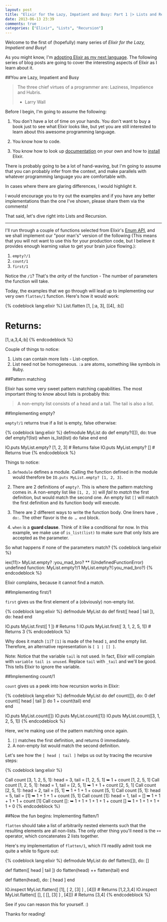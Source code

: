 ```yaml
---
layout: post
title: "Elixir for the Lazy, Impatient and Busy: Part 1 |> Lists and Recursion"
date: 2013-06-13 23:39
comments: true
categories: ["Elixir", "Lists", "Recursion"]
---
```


Welcome to the first of (hopefully) many series of _Elixir for the Lazy, Impatient and Busy_! 

As you might know, I'm [adopting Elixir as my next language](/blog/2013/06/08/why-my-next-programming-language-is-elixir/). The following series of blog posts are going to cover the interesting aspects of Elixir as I learn about it.

##You are Lazy, Impatient and Busy

> The three chief virtues of a programmer are: Laziness, Impatience and Hubris.
> - Larry Wall

Before I begin, I'm going to assume the following:

1) You don't have a lot of time on your hands. You don't want to buy a book just to see what Elixir looks like, but yet you are still interested to learn about this awesome programming language.

2) You know how to code.		

3) You know how to look up [documentation](http://elixir-lang.org/docs/stable/) on your own and how to [install](http://elixir-lang.org/getting_started/1.html) Elixir.

There is probably going to be a lot of hand-waving, but I'm going to assume that you can probably infer from the context, and make parallels with whatever programming language you are comfortable with. 

In cases where there are glaring differences, I would highlight it.

I would encourage you to try out the examples and if you have any better implementations than the one I've shown, please share them via the comments!

That said, let's dive right into Lists and Recursion.

***

I'll run through a couple of functions selected from Elixir's [Enum API](http://elixir-lang.org/docs/stable/Enum.html), and we shall implement our "poor man's" version of the following (This means that you will not want to use this for your production code, but I believe it provides enough learning value to get your brain juice flowing.): 

1. `empty?/1`
2. `count/1`
3. `first/1`

Notice the `/1`? That's the _arity_ of the function - The number of parameters the function will take. 

Today, the examples that we go through will lead up to implementing our very own `flatten/1` function. Here's how it would work:

{% codeblock lang:elixir %}
List.flatten [1, [:a, 3], [[4], :b]]
# Returns:
[1,:a,3,4,:b]
{% endcodeblock %}

Couple of things to notice: 

1. Lists can contain more lists - List-ception.
2. List need not be homogeneous. `:a` are atoms, something like symbols in Ruby.

##Pattern matching

Elixir has some very sweet pattern matching capabilities. The most important thing to know about lists is probably this:

>A non-empty list consists of a head and a tail. The tail is also a list.

##Implementing empty?

`empty?/1` returns true if a list is empty, false otherwise:

{% codeblock lang:elixir %}
defmodule MyList do
  def empty?([]), do: true
  def empty?(list) when is_list(list) do
    false
  end
end

IO.puts MyList.empty? [1, 2, 3] # Returns false
IO.puts MyList.empty? []        # Returns true
{% endcodeblock %}

Things to notice:

1. `defmodule` defines a module. Calling the function defined in the module would therefore be `IO.puts MyList.empty? [1, 2, 3]`.

2. There are 2 definitions of `empty?`. This is where the pattern matching comes in. A non-empty list like `[1, 2, 3]` will _fail to match_ the first definition, but would match the second one. An empty list `[]` will match the first definition and its function body will execute.

3. There are 2 different ways to write the function body. One liners have `, do:`. The other flavor is the `do … end` block.

4. `when` is a __guard clause__. Think of it like a conditional for now. In this example, we make use of `is_list(list)` to make sure that only lists are accepted as the parameter. 

So what happens if none of the parameters match?
{% codeblock lang:elixir %}

iex(11)> MyList.empty? :you_mad_bro?
** (UndefinedFunctionError) undefined function: MyList.empty?/1
    MyList.empty?(:you_mad_bro?)
{% endcodeblock %}

Elixir complains, because it cannot find a match.

##Implementing first/1

`first` gives us the first element of a (obviously) non-empty list.  

{% codeblock lang:elixir %}
defmodule MyList do
  def first([ head | tail ]), do: head
end

IO.puts MyList.first([ 1 ])            # Returns 1
IO.puts MyList.first([ 3, 1, 2, 5, 1]) # Returns 3
{% endcodeblock %}

Why does it match `[1]`? `[1]` is made of the head `1`, and the empty list. Therefore, an alternative representation is `[ 1 | [] ]`.

Note: Notice that the variable `tail` is not used. In fact, Elixir will complain with `variable tail is unused`. Replace `tail` with `_tail` and we'll be good. This tells Elixir to ignore the variable.

##Implementing count/1

`count` gives us a peek into how recursion works in Elixir:

{% codeblock lang:elixir %}
defmodule MyList do
  def count([]), do: 0
  def count([ head | tail ]) do
    1 + count(tail)
  end  
end

IO.puts MyList.count([]) 
IO.puts MyList.count([1])
IO.puts MyList.count([3, 1, 2, 5, 1])
{% endcodeblock %}

Here, we're making use of the pattern matching once again.

1. `[]` matches the first definition, and returns 0 immediately.
2. A non-empty list would match the second definition.

Let's see how the `[ head | tail ]` helps us out by tracing the recursive steps:

{% codeblock lang:elixir %}

Call count [3, 1, 2, 5, 1]: head = 3, tail = [1, 2, 5, 1]
➥ 1 + count [1, 2, 5, 1]
  Call count [1, 2, 5, 1]: head = 1, tail = [2, 5, 1]
  ➥ 1 + 1 + count [2, 5, 1]
    Call count [2, 5, 1]: head = 2, tail = [5, 1]
    ➥ 1 + 1 + 1 + count [5, 1]
      Call count [5, 1]: head = 5, tail = [1]
      ➥ 1 + 1 + 1 + count [5, 1] 
        Call count [1]: head = 1, tail = []
        ➥ 1 + 1 + 1 + 1 + count [1]
          Call count []: 
          ➥ 1 + 1 + 1 + 1 + 1 + count []
          ➥ 1 + 1 + 1 + 1 + 1 + 0
{% endcodeblock %}
          

##Now the fun begins: Implementing flatten/1

`flatten` should take a list of arbitrarily nested elements such that the resulting elements are all non-lists. The only other thing you'll need is the `++` operator, which concatenates 2 lists together.

Here's my implementation of `flatten/1`, which I'll readily admit took me quite a while to figure out:
 
{% codeblock lang:elixir %}
defmodule MyList do
  def flatten([]), do: []

  def flatten([ head | tail ]) do 
    flatten(head) ++ flatten(tail)
  end

  def flatten(head), do: [ head ]
end

IO.inspect MyList.flatten([ [1], [ 2, [3] ] , [4]]) # Returns [1,2,3,4]
IO.inspect MyList.flatten([ [], [ [], [3] ] , [4]]) # Returns [3,4]
{% endcodeblock %}

See if you can reason this for yourself. :)

Thanks for reading!











